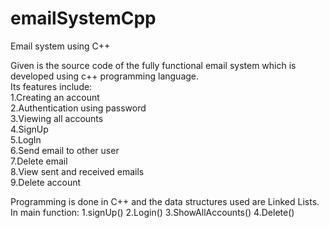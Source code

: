 # emailSystemCpp
Email system using C++

Given is the source code of the fully functional email system which is developed using c++ programming language.                     
Its features include:                                                                                                               
1.Creating an account                                                                                                        
2.Authentication using password                                                                                                     
3.Viewing all accounts                                                                                                              
4.SignUp                                                                                                                            
5.LogIn                                                                                                                             
6.Send email to other user                                                                                                          
7.Delete email                                                                                                                       
8.View sent and received emails                                                                                                       
9.Delete account                                                                                                                   

Programming is done in C++ and the data structures used are Linked Lists.                                                          
In main function: 1.signUp()  2.Login()  3.ShowAllAccounts()  4.Delete()                                                           


